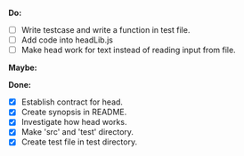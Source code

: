 **Do:**
- [ ] Write testcase and write a function in test file.
- [ ] Add code into headLib.js
- [ ] Make head work for text instead of reading input from file.

**Maybe:**

**Done:**
- [x] Establish contract for head.
- [x] Create synopsis in README.
- [x] Investigate how head works.
- [x] Make 'src' and 'test' directory.
- [x] Create test file in test directory.
